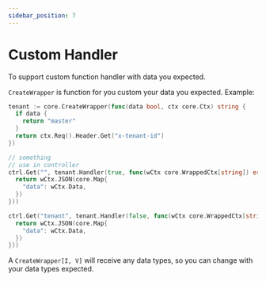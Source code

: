 ```yaml
---
sidebar_position: 7
---
```


# Custom Handler

To support custom function handler with data you expected.

`CreateWrapper` is function for you custom your data you expected. Example:

```go
tenant := core.CreateWrapper(func(data bool, ctx core.Ctx) string {
  if data {
    return "master"
  }
  return ctx.Req().Header.Get("x-tenant-id")
})

// something
// use in controller
ctrl.Get("", tenant.Handler(true, func(wCtx core.WrappedCtx[string]) error {
  return wCtx.JSON(core.Map{
    "data": wCtx.Data,
  })
}))

ctrl.Get("tenant", tenant.Handler(false, func(wCtx core.WrappedCtx[string]) error {
  return wCtx.JSON(core.Map{
    "data": wCtx.Data,
  })
}))
```

A `CreateWrapper[I, V]` will receive any data types, so you can change with your data types expected.
